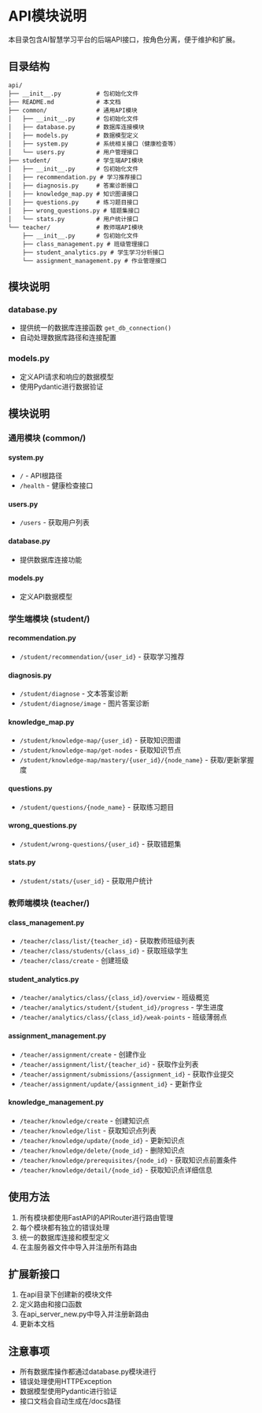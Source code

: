 # API模块说明

本目录包含AI智慧学习平台的后端API接口，按角色分离，便于维护和扩展。

## 目录结构

```
api/
├── __init__.py          # 包初始化文件
├── README.md            # 本文档
├── common/              # 通用API模块
│   ├── __init__.py      # 包初始化文件
│   ├── database.py      # 数据库连接模块
│   ├── models.py        # 数据模型定义
│   ├── system.py        # 系统相关接口（健康检查等）
│   └── users.py         # 用户管理接口
├── student/             # 学生端API模块
│   ├── __init__.py      # 包初始化文件
│   ├── recommendation.py # 学习推荐接口
│   ├── diagnosis.py     # 答案诊断接口
│   ├── knowledge_map.py # 知识图谱接口
│   ├── questions.py     # 练习题目接口
│   ├── wrong_questions.py # 错题集接口
│   └── stats.py         # 用户统计接口
└── teacher/             # 教师端API模块
    ├── __init__.py      # 包初始化文件
    ├── class_management.py # 班级管理接口
    ├── student_analytics.py # 学生学习分析接口
    └── assignment_management.py # 作业管理接口
```

## 模块说明

### database.py
- 提供统一的数据库连接函数 `get_db_connection()`
- 自动处理数据库路径和连接配置

### models.py
- 定义API请求和响应的数据模型
- 使用Pydantic进行数据验证
## 模块说明

### 通用模块 (common/)
#### system.py
- `/` - API根路径
- `/health` - 健康检查接口

#### users.py
- `/users` - 获取用户列表

#### database.py
- 提供数据库连接功能

#### models.py
- 定义API数据模型

### 学生端模块 (student/)
#### recommendation.py
- `/student/recommendation/{user_id}` - 获取学习推荐

#### diagnosis.py
- `/student/diagnose` - 文本答案诊断
- `/student/diagnose/image` - 图片答案诊断

#### knowledge_map.py
- `/student/knowledge-map/{user_id}` - 获取知识图谱
- `/student/knowledge-map/get-nodes` - 获取知识节点
- `/student/knowledge-map/mastery/{user_id}/{node_name}` - 获取/更新掌握度

#### questions.py
- `/student/questions/{node_name}` - 获取练习题目

#### wrong_questions.py
- `/student/wrong-questions/{user_id}` - 获取错题集

#### stats.py
- `/student/stats/{user_id}` - 获取用户统计

### 教师端模块 (teacher/)
#### class_management.py
- `/teacher/class/list/{teacher_id}` - 获取教师班级列表
- `/teacher/class/students/{class_id}` - 获取班级学生
- `/teacher/class/create` - 创建班级

#### student_analytics.py
- `/teacher/analytics/class/{class_id}/overview` - 班级概览
- `/teacher/analytics/student/{student_id}/progress` - 学生进度
- `/teacher/analytics/class/{class_id}/weak-points` - 班级薄弱点

#### assignment_management.py
- `/teacher/assignment/create` - 创建作业
- `/teacher/assignment/list/{teacher_id}` - 获取作业列表
- `/teacher/assignment/submissions/{assignment_id}` - 获取作业提交
- `/teacher/assignment/update/{assignment_id}` - 更新作业

#### knowledge_management.py
- `/teacher/knowledge/create` - 创建知识点
- `/teacher/knowledge/list` - 获取知识点列表
- `/teacher/knowledge/update/{node_id}` - 更新知识点
- `/teacher/knowledge/delete/{node_id}` - 删除知识点
- `/teacher/knowledge/prerequisites/{node_id}` - 获取知识点前置条件
- `/teacher/knowledge/detail/{node_id}` - 获取知识点详细信息



## 使用方法

1. 所有模块都使用FastAPI的APIRouter进行路由管理
2. 每个模块都有独立的错误处理
3. 统一的数据库连接和模型定义
4. 在主服务器文件中导入并注册所有路由

## 扩展新接口

1. 在api目录下创建新的模块文件
2. 定义路由和接口函数
3. 在api_server_new.py中导入并注册新路由
4. 更新本文档

## 注意事项

- 所有数据库操作都通过database.py模块进行
- 错误处理使用HTTPException
- 数据模型使用Pydantic进行验证
- 接口文档会自动生成在/docs路径